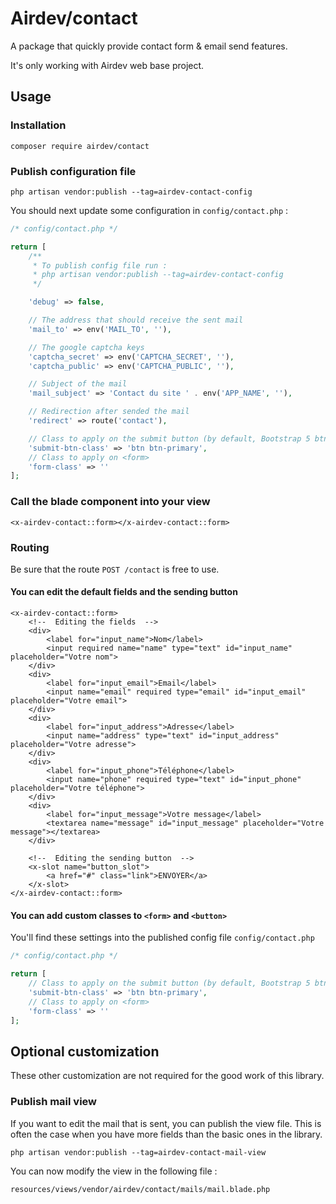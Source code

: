 # Airdev/contact
A package that quickly provide contact form & email send features.

It's only working with Airdev web base project.

## Usage
### Installation
```shell
composer require airdev/contact
```
### Publish configuration file
```shell
php artisan vendor:publish --tag=airdev-contact-config
```
You should next update some configuration in ``config/contact.php`` :
```php
/* config/contact.php */

return [
    /**
     * To publish config file run :
     * php artisan vendor:publish --tag=airdev-contact-config
     */

    'debug' => false,

    // The address that should receive the sent mail
    'mail_to' => env('MAIL_TO', ''),

    // The google captcha keys
    'captcha_secret' => env('CAPTCHA_SECRET', ''),
    'captcha_public' => env('CAPTCHA_PUBLIC', ''),

    // Subject of the mail
    'mail_subject' => 'Contact du site ' . env('APP_NAME', ''),

    // Redirection after sended the mail
    'redirect' => route('contact'),

    // Class to apply on the submit button (by default, Bootstrap 5 btn classes are used)
    'submit-btn-class' => 'btn btn-primary',
    // Class to apply on <form>
    'form-class' => ''
];
```

### Call the blade component into your view
```blade
<x-airdev-contact::form></x-airdev-contact::form>
```
### Routing
Be sure that the route ``POST /contact`` is free to use.

#### You can edit the default fields and the sending button
```blade
<x-airdev-contact::form>
    <!--  Editing the fields  -->
    <div>
        <label for="input_name">Nom</label>
        <input required name="name" type="text" id="input_name" placeholder="Votre nom">
    </div>
    <div>
        <label for="input_email">Email</label>
        <input name="email" required type="email" id="input_email" placeholder="Votre email">
    </div>
    <div>
        <label for="input_address">Adresse</label>
        <input name="address" type="text" id="input_address" placeholder="Votre adresse">
    </div>
    <div>
        <label for="input_phone">Téléphone</label>
        <input name="phone" required type="text" id="input_phone" placeholder="Votre téléphone">
    </div>
    <div>
        <label for="input_message">Votre message</label>
        <textarea name="message" id="input_message" placeholder="Votre message"></textarea>
    </div>

    <!--  Editing the sending button  -->
    <x-slot name="button_slot">
        <a href="#" class="link">ENVOYER</a>
    </x-slot>
</x-airdev-contact::form>
```
#### You can add custom classes to ``<form>`` and ``<button>``
You'll find these settings into the published config file ``config/contact.php``
```php
/* config/contact.php */

return [
    // Class to apply on the submit button (by default, Bootstrap 5 btn classes are used)
    'submit-btn-class' => 'btn btn-primary',
    // Class to apply on <form>
    'form-class' => ''
];
```
## Optional customization 
These other customization are not required for the good work of this library.
### Publish mail view
If you want to edit the mail that is sent, you can publish the view file. This is often the case when you have more fields than the basic ones in the library. 
```shell
php artisan vendor:publish --tag=airdev-contact-mail-view
```
You can now modify the view in the following file :
```
resources/views/vendor/airdev/contact/mails/mail.blade.php
```
